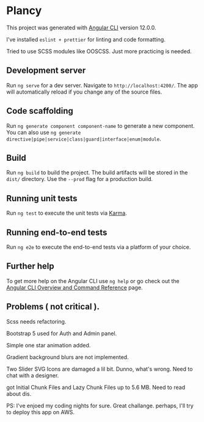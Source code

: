 # Plancy

This project was generated with [Angular CLI](https://github.com/angular/angular-cli) version 12.0.0.

I've installed `eslint + prettier` for linting and code formatting.

Tried to use SCSS modules like OOSCSS. Just more practicing is needed.

## Development server

Run `ng serve` for a dev server. Navigate to `http://localhost:4200/`. The app will automatically reload if you change any of the source files.

## Code scaffolding

Run `ng generate component component-name` to generate a new component. You can also use `ng generate directive|pipe|service|class|guard|interface|enum|module`.

## Build

Run `ng build` to build the project. The build artifacts will be stored in the `dist/` directory. Use the `--prod` flag for a production build.

## Running unit tests

Run `ng test` to execute the unit tests via [Karma](https://karma-runner.github.io).

## Running end-to-end tests

Run `ng e2e` to execute the end-to-end tests via a platform of your choice.

## Further help

To get more help on the Angular CLI use `ng help` or go check out the [Angular CLI Overview and Command Reference](https://angular.io/cli) page.

## Problems ( not critical ).

Scss needs refactoring. 

Bootstrap 5 used for Auth and Admin panel.

Simple one star animation added.

Gradient background blurs are not implemented. 

Two Slider SVG Icons are damaged a lil bit. Dunno, what's wrong. Need to chat with a designer.

got Initial Chunk Files and Lazy Chunk Files up to 5.6 MB. Need to read about dis.

PS: I've enjoed my coding nights for sure. Great challange. 
perhaps, I'll try to deploy this app on AWS.
